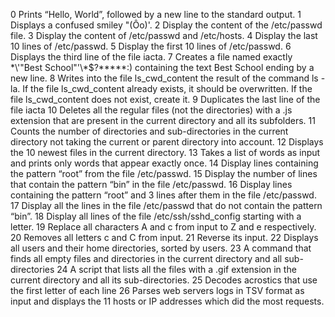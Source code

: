 0 Prints “Hello, World”, followed by a new line to the standard output.
1 Displays a confused smiley "(Ôo)'.
2 Display the content of the /etc/passwd file.
3 Display the content of /etc/passwd and /etc/hosts.
4 Display the last 10 lines of /etc/passwd.
5 Display the first 10 lines of /etc/passwd.
6 Displays the third line of the file iacta.
7 Creates a file named exactly \*\\'"Best School"\'\\*$\?\*\*\*\*\*:) containing the text Best School ending by a new line.
8 Writes into the file ls_cwd_content the result of the command ls -la. If the file ls_cwd_content already exists, it should be overwritten. If the file ls_cwd_content does not exist, create it.
9 Duplicates the last line of the file iacta
10 Deletes all the regular files (not the directories) with a .js extension that are present in the current directory and all its subfolders.
11 Counts the number of directories and sub-directories in the current directory not taking the current or parent directory into account.
12 Displays the 10 newest files in the current directory.
13 Takes a list of words as input and prints only words that appear exactly once.
14 Display lines containing the pattern “root” from the file /etc/passwd.
15 Display the number of lines that contain the pattern “bin” in the file /etc/passwd.
16 Display lines containing the pattern “root” and 3 lines after them in the file /etc/passwd.
17 Display all the lines in the file /etc/passwd that do not contain the pattern “bin”.
18 Display all lines of the file /etc/ssh/sshd_config starting with a letter.
19 Replace all characters A and c from input to Z and e respectively.
20 Removes all letters c and C from input.
21 Reverse its input.
22 Displays all users and their home directories, sorted by users.
23 A command that finds all empty files and directories in the current directory and all sub-directories
24 A script that lists all the files with a .gif extension in the current directory and all its sub-directories.
25 Decodes acrostics that use the first letter of each line
26 Parses web servers logs in TSV format as input and displays the 11 hosts or IP addresses which did the most requests. 
